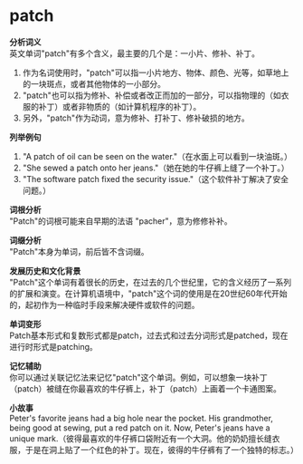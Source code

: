 # patch

**分析词义**  
英文单词"patch"有多个含义，最主要的几个是：一小片、修补、补丁。

  

1.  作为名词使用时，"patch"可以指一小片地方、物体、颜色、光等，如草地上的一块斑点，或者其他物体的一小部分。
2.  "patch"也可以指为修补、补偿或者改正而加的一部分，可以指物理的（如衣服的补丁）或者非物质的（如计算机程序的补丁）。
3.  另外，"patch"作为动词，意为修补、打补丁、修补破损的地方。

  

**列举例句**

  

1.  "A patch of oil can be seen on the water."（在水面上可以看到一块油斑。）
2.  "She sewed a patch onto her jeans."（她在她的牛仔裤上缝了一个补丁。）
3.  "The software patch fixed the security issue."（这个软件补丁解决了安全问题。）

  

**词根分析**  
"Patch"的词根可能来自早期的法语 "pacher"，意为修修补补。

  

**词缀分析**  
"Patch"本身为单词，前后皆不含词缀。

  

**发展历史和文化背景**  
"Patch"这个单词有着很长的历史，在过去的几个世纪里，它的含义经历了一系列的扩展和演变。在计算机语境中，"patch"这个词的使用是在20世纪60年代开始的，起初作为一种临时手段来解决硬件或软件的问题。

  

**单词变形**  
Patch基本形式和复数形式都是patch，过去式和过去分词形式是patched，现在进行时形式是patching。

  

**记忆辅助**  
你可以通过关联记忆法来记忆"patch"这个单词。例如，可以想象一块补丁（patch）被缝在你最喜欢的牛仔裤上，补丁（patch）上画着一个卡通图案。

  

**小故事**  
Peter's favorite jeans had a big hole near the pocket. His grandmother, being good at sewing, put a red patch on it. Now, Peter's jeans have a unique mark.（彼得最喜欢的牛仔裤口袋附近有一个大洞。他的奶奶擅长缝衣服，于是在洞上贴了一个红色的补丁。现在，彼得的牛仔裤有了一个独特的标志。）
